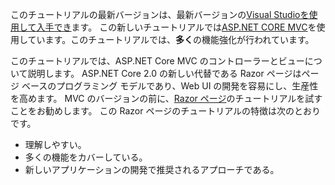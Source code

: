 このチュートリアルの最新バージョンは、最新バージョンの[Visual Studio](https://visualstudio.microsoft.com/)[を使用して入手でき](https://docs.microsoft.com/aspnet/core/tutorials/first-mvc-app/start-mvc)ます。 この新しいチュートリアルでは[ASP.NET CORE MVC](https://docs.microsoft.com/aspnet/core/mvc/)を使用しています。このチュートリアルでは、**多く**の機能強化が行われています。

このチュートリアルでは、ASP.NET Core MVC のコントローラーとビューについて説明します。 ASP.NET Core 2.0 の新しい代替である Razor ページはページ ベースのプログラミング モデルであり、Web UI の開発を容易にし、生産性を高めます。 MVC のバージョンの前に、[Razor ページ](https://docs.microsoft.com/aspnet/core/mvc/razor-pages)のチュートリアルを試すことをお勧めします。 この Razor ページのチュートリアルの特徴は次のとおりです。

* 理解しやすい。
* 多くの機能をカバーしている。
* 新しいアプリケーションの開発で推奨されるアプローチである。

